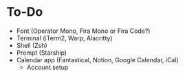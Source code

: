 # To-Do

- Font (Operator Mono, Fira Mono or Fira Code?)
- Terminal (iTerm2, Warp, Alacritty)
- Shell (Zsh)
- Prompt (Starship)
- Calendar app (Fantastical, Notion, Google Calendar, iCal)
  - Account setup
